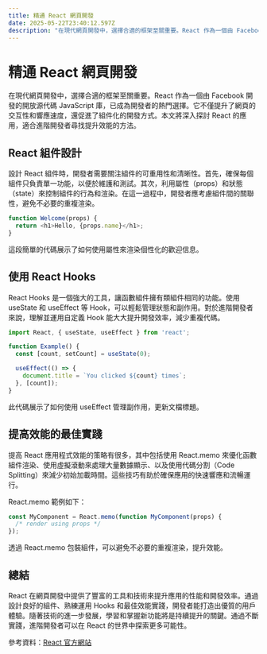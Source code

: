```yaml
---
title: 精通 React 網頁開發
date: 2025-05-22T23:40:12.597Z
description: "在現代網頁開發中，選擇合適的框架至關重要。React 作為一個由 Facebook 開發的開放源代碼 JavaScript 庫，已成為開發者的熱門選擇。它不僅提升了網頁的交互性和響應速度，還促進了組件化的開發方式。本文將深入探討 React 的應用，適合進階開發者尋找提升效能的方法。"
---
```


# 精通 React 網頁開發

在現代網頁開發中，選擇合適的框架至關重要。React 作為一個由 Facebook 開發的開放源代碼 JavaScript 庫，已成為開發者的熱門選擇。它不僅提升了網頁的交互性和響應速度，還促進了組件化的開發方式。本文將深入探討 React 的應用，適合進階開發者尋找提升效能的方法。

## React 組件設計

設計 React 組件時，開發者需要關注組件的可重用性和清晰性。首先，確保每個組件只負責單一功能，以便於維護和測試。其次，利用屬性（props）和狀態（state）來控制組件的行為和渲染。在這一過程中，開發者應考慮組件間的關聯性，避免不必要的重複渲染。

```javascript
function Welcome(props) {
  return <h1>Hello, {props.name}</h1>;
}
```

這段簡單的代碼展示了如何使用屬性來渲染個性化的歡迎信息。

## 使用 React Hooks

React Hooks 是一個強大的工具，讓函數組件擁有類組件相同的功能。使用 useState 和 useEffect 等 Hook，可以輕鬆管理狀態和副作用。對於進階開發者來說，理解並運用自定義 Hook 能大大提升開發效率，減少重複代碼。

```javascript
import React, { useState, useEffect } from 'react';

function Example() {
  const [count, setCount] = useState(0);

  useEffect(() => {
    document.title = `You clicked ${count} times`;
  }, [count]);
}
```

此代碼展示了如何使用 useEffect 管理副作用，更新文檔標題。

## 提高效能的最佳實踐

提高 React 應用程式效能的策略有很多，其中包括使用 React.memo 來優化函數組件渲染、使用虛擬滾動來處理大量數據顯示、以及使用代碼分割（Code Splitting）來減少初始加載時間。這些技巧有助於確保應用的快速響應和流暢運行。

React.memo 範例如下：

```javascript
const MyComponent = React.memo(function MyComponent(props) {
  /* render using props */
});
```

透過 React.memo 包裝組件，可以避免不必要的重複渲染，提升效能。

## 總結

React 在網頁開發中提供了豐富的工具和技術來提升應用的性能和開發效率。通過設計良好的組件、熟練運用 Hooks 和最佳效能實踐，開發者能打造出優質的用戶體驗。隨著技術的進一步發展，學習和掌握新功能將是持續提升的關鍵。通過不斷實踐，進階開發者可以在 React 的世界中探索更多可能性。

參考資料：[React 官方網站](https://reactjs.org/)